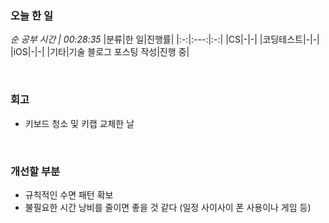 ### 오늘 한 일
_순 공부 시간 | 00:28:35_
|분류|한 일|진행률|
|:-:|:---:|:-:|
|CS|-|-|
|코딩테스트|-|-|
|iOS|-|-|
|기타|기술 블로그 포스팅 작성|진행 중|

<br>

### 회고
- 키보드 청소 및 키캡 교체한 날

<br>

### 개선할 부분
- 규칙적인 수면 패턴 확보
- 불필요한 시간 낭비를 줄이면 좋을 것 같다 (일정 사이사이 폰 사용이나 게임 등)
